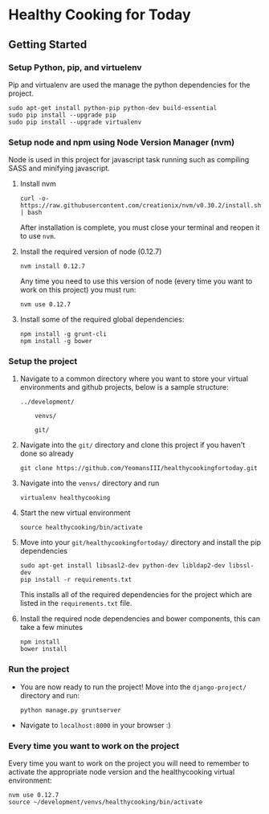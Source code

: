 # Healthy Cooking for Today
## Getting Started
### Setup Python, pip, and virtuelenv

Pip and virtualenv are used the manage the python dependencies for the project.

```
sudo apt-get install python-pip python-dev build-essential 
sudo pip install --upgrade pip 
sudo pip install --upgrade virtualenv 
```

### Setup node and npm using Node Version Manager (nvm)

Node is used in this project for javascript task running such as compiling SASS and minifying javascript.

1. Install nvm

    ```
    curl -o- https://raw.githubusercontent.com/creationix/nvm/v0.30.2/install.sh | bash
    ```
    After installation is complete, you must close your terminal and reopen it to use `nvm`.
2. Install the required version of node (0.12.7)

    ```
    nvm install 0.12.7
    ```
    
    Any time you need to use this version of node (every time you want to work on this project) you must run:

    ```
    nvm use 0.12.7
    ```
    
3. Install some of the required global dependencies:

    ```
    npm install -g grunt-cli
    npm install -g bower
    ```

### Setup the project
1. Navigate to a common directory where you want to store your virtual environments and github projects, below is a sample structure:

    ```
    ../development/
    
        venvs/
        
        git/
    ```
2. Navigate into the `git/` directory and clone this project if you haven't done so already

    ```
    git clone https://github.com/YeomansIII/healthycookingfortoday.git
    ```
3. Navigate into the `venvs/` directory and run 

    ```
    virtualenv healthycooking
    ```
4. Start the new virtual environment

    ```
    source healthycooking/bin/activate
    ```
5. Move into your `git/healthycookingfortoday/` directory and install the pip dependencies

    ```
    sudo apt-get install libsasl2-dev python-dev libldap2-dev libssl-dev
    pip install -r requirements.txt
    ```
    This installs all of the required dependencies for the project which are listed in the `requirements.txt` file.
6. Install the required node dependencies and bower components, this can take a few minutes

    ```
    npm install
    bower install
    ```

### Run the project
- You are now ready to run the project! Move into the `django-project/` directory and run:

    ```
    python manage.py gruntserver
    ```
- Navigate to `localhost:8000` in your browser :)


### Every time you want to work on the project
Every time you want to work on the project you will need to remember to activate the appropriate node version and the healthycooking virtual environment:

```
nvm use 0.12.7
source ~/development/venvs/healthycooking/bin/activate
```
